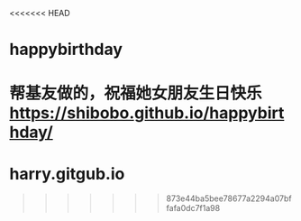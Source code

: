 <<<<<<< HEAD
# happybirthday
帮基友做的，祝福她女朋友生日快乐
https://shibobo.github.io/happybirthday/
=======
# harry.gitgub.io
>>>>>>> 873e44ba5bee78677a2294a07bffafa0dc7f1a98
